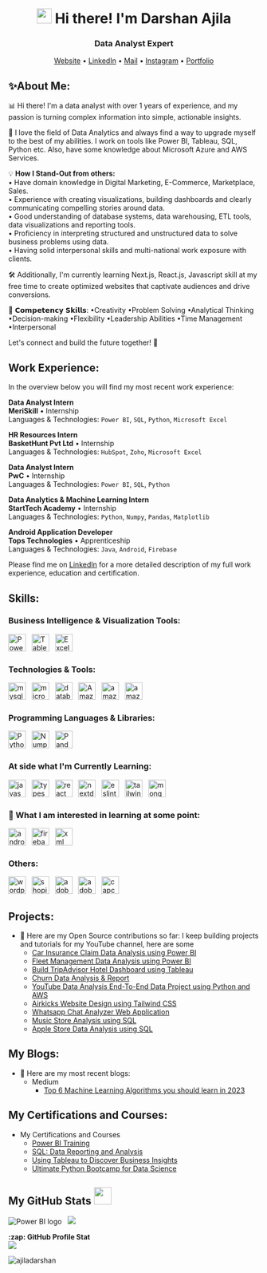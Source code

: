 <!-- Heading -->
<h1 align="center"><img src = "https://raw.githubusercontent.com/MartinHeinz/MartinHeinz/master/wave.gif" width = 30px> Hi there! I'm Darshan Ajila</h1>  
<h3 align="center"> Data Analyst Expert</h3>  
<p align="center">
  <a href="https://darshanajila.vercel.app/">Website</a> •
  <a href="https://www.linkedin.com/in/darshanajila/">LinkedIn</a> •
  <a href="mailto:ajiladarshan@gmail.com">Mail</a> •
  <a href="https://www.instagram.com/darshanajila.in/">Instagram</a> •
  <a href="https://www.datascienceportfol.io/darshanajila">Portfolio</a>
</p>

<!-- About Me -->
## ✨About Me:
📊 Hi there! I'm a data analyst with over 1 years of experience, and my passion is turning complex information into simple, actionable insights.

🚀 I love the field of Data Analytics and always find a way to upgrade myself to the best of my abilities. I work on tools like Power BI, Tableau, SQL, Python etc. Also, have some knowledge about Microsoft Azure and AWS Services.

💡 **How I Stand-Out from others:**\
• Have domain knowledge in Digital Marketing, E-Commerce, Marketplace, Sales.\
• Experience with creating visualizations, building dashboards and clearly communicating compelling stories around data.\
• Good understanding of database systems, data warehousing, ETL tools, data visualizations and reporting tools.\
• Proficiency in interpreting structured and unstructured data to solve business problems using data.\
• Having solid interpersonal skills and multi-national work exposure with clients.

🛠️ Additionally, I'm currently learning Next.js, React.js, Javascript skill at my free time to create optimized websites that captivate audiences and drive conversions.

🧠 𝗖𝗼𝗺𝗽𝗲𝘁𝗲𝗻𝗰𝘆 𝗦𝗸𝗶𝗹𝗹𝘀: •Creativity •Problem Solving •Analytical Thinking •Decision-making •Flexibility •Leadership Abilities •Time Management •Interpersonal

Let's connect and build the future together! 🌟


<!-- Work Experience -->
## Work Experience:
In the overview below you will find my most recent work experience:

<!--[<img align="left" height="94px" width="94px" alt="CJIB" src="https://github.com/roaldnefs/roaldnefs/blob/main/images/cjib.jpeg?raw=true"/>](https://www.cjib.nl/) -->

**Data Analyst Intern** \
**MeriSkill** • Internship \
Languages & Technologies: `Power BI`, `SQL`, `Python`, `Microsoft Excel`


<!--[<img align="left" height="94px" width="94px" alt="Warpnet" src="https://github.com/roaldnefs/roaldnefs/blob/main/images/warpnet.png?raw=true"/>](https://warpnet.nl/) -->

**HR Resources Intern** \
**BasketHunt Pvt Ltd** • Internship \
Languages & Technologies: `HubSpot`, `Zoho`, `Microsoft Excel`

**Data Analyst Intern** \
**PwC** • Internship \
Languages & Technologies: `Power BI`, `SQL`, `Python`

<!-- [<img align="left" height="94px" width="94px" alt="KPN" src="https://github.com/roaldnefs/roaldnefs/blob/main/images/kpn.jpeg?raw=true"/>](https://www.kpn.com/) -->

**Data Analytics & Machine Learning Intern** \
**StartTech Academy** • Internship \
Languages & Technologies: `Python`, `Numpy`, `Pandas`, `Matplotlib`

<!-- [<img align="left" height="94px" width="94px" alt="Dienst Uitvoering Onderwijs (DUO)" src="https://github.com/roaldnefs/roaldnefs/blob/main/images/duo.jpeg?raw=true"/>](https://duo.nl/) -->

**Android Application Developer** \
**Tops Technologies** • Apprenticeship \
Languages & Technologies: `Java`, `Android`, `Firebase`
<br/>

Please find me on [LinkedIn](https://www.linkedin.com/in/darshanajila/) for a more detailed description of my full work experience, education and certification.


## Skills:

<h3 align="left"> Business Intelligence & Visualization Tools:</h3> 
<p align="left">
  <img src="https://img.shields.io/badge/powerbi-black?style=for-the-badge&logo=Power%20BI&labelColor=black" alt="Power BI logo" title="Power Bi" height="35" />
  &nbsp;
  <img src="https://img.shields.io/badge/tableau-black?style=for-the-badge&logo=Tableau&labelColor=black" alt="Tableau logo" title="Tableau" height="35" />
  &nbsp;
  <img src="https://img.shields.io/badge/microsoftexcel-black?style=for-the-badge&logo=microsoftexcel&labelColor=black" alt="Excel logo" title="Excel" height="35" />
</p>

<h3 align="left"> Technologies & Tools:</h3> 
<p align="left">
  <img src="https://img.shields.io/badge/mysql-black?style=for-the-badge&logo=mysql&labelColor=black" alt="mysql logo" title="mysql" height="35" />
  &nbsp;
  <img src="https://img.shields.io/badge/microsoftazure-black?style=for-the-badge&logo=microsoftazure&labelColor=black" alt="microsoftazure logo" title="microsoftazure" height="35" />
  &nbsp;
  <img src="https://img.shields.io/badge/databricks-black?style=for-the-badge&logo=databricks&labelColor=black" alt="databricks logo" title="databricks" height="35" />
  &nbsp;
  <img src="https://img.shields.io/badge/amazonaws-black?style=for-the-badge&logo=amazonaws&labelColor=black" alt="Amazon AWS logo" title="Amazon AWS" height="35" />
  &nbsp;
  <img src="https://img.shields.io/badge/amazons3-black?style=for-the-badge&logo=amazons3&labelColor=black" alt="amazons3 logo" title="amazons3" height="35" />
  &nbsp;
  <img src="https://img.shields.io/badge/amazonredshift-black?style=for-the-badge&logo=amazonredshift&labelColor=black" alt="amazonredshift logo" title="amazonredshift" height="35" />
</p>

<h3 align="left"> Programming Languages & Libraries:</h3> 
<p align="left">
  <img src="https://img.shields.io/badge/python-black?style=for-the-badge&logo=python&labelColor=black" alt="Python logo" title="Python" height="35" />
  &nbsp;
  <img src="https://img.shields.io/badge/numpy-black?style=for-the-badge&logo=numpy&labelColor=black" alt="Numpy logo" title="Numpy" height="35" />
  &nbsp;
  <img src="https://img.shields.io/badge/pandas-black?style=for-the-badge&logo=pandas&labelColor=black" alt="Pandas logo" title="Pandas" height="35" />
</p>

<h3 align="left"> At side what I'm Currently Learning:</h3> 
<p align="left">
  <img src="https://img.shields.io/badge/javascript-black?style=for-the-badge&logo=javascript&labelColor=black" alt="javascript logo" title="javascript" height="35" />
  &nbsp;
  <img src="https://img.shields.io/badge/typescript-black?style=for-the-badge&logo=typescript&labelColor=black" alt="typescript logo" title="typescript" height="35" />
  &nbsp;
  <img src="https://img.shields.io/badge/react-black?style=for-the-badge&logo=react&labelColor=black" alt="react logo" title="react" height="35" />
  &nbsp;
  <img src="https://img.shields.io/badge/nextdotjs-black?style=for-the-badge&logo=nextdotjs&labelColor=black" alt="nextdotjs logo" title="nextdotjs" height="35" />
  &nbsp;
  <img src="https://img.shields.io/badge/eslint-black?style=for-the-badge&logo=eslint&labelColor=black" alt="eslint logo" title="eslint" height="35" />
  &nbsp;
  <img src="https://img.shields.io/badge/tailwindcss-black?style=for-the-badge&logo=tailwindcss&labelColor=black" alt="tailwindcss logo" title="tailwindcss" height="35" />
  &nbsp;
  <img src="https://img.shields.io/badge/mongodb-black?style=for-the-badge&logo=mongodb&labelColor=black" alt="mongodb logo" title="mongodb" height="35" />
  &nbsp;

</p>

<h3 align="left"> 👾  What I am interested in learning at some point:</h3> 
<p align="left">
  <img src="https://img.shields.io/badge/android-black?style=for-the-badge&logo=android&labelColor=black" alt="android logo" title="android" height="35" />
  &nbsp;
  <img src="https://img.shields.io/badge/firebase-black?style=for-the-badge&logo=firebase&labelColor=black" alt="firebase logo" title="firebase" height="35" />
  &nbsp;
  <img src="https://img.shields.io/badge/xml-black?style=for-the-badge&logo=xml&labelColor=black" alt="xml logo" title="xml" height="35" />
</p>

<h3 align="left"> Others:</h3> 
<p align="left">
  <img src="https://img.shields.io/badge/wordpress-black?style=for-the-badge&logo=wordpress&labelColor=black" alt="wordpress logo" title="wordpress" height="35" />
  &nbsp;
  <img src="https://img.shields.io/badge/shopify-black?style=for-the-badge&logo=shopify&labelColor=black" alt="shopify logo" title="shopify" height="35" />
  &nbsp;
  <img src="https://img.shields.io/badge/adobepremierepro-black?style=for-the-badge&logo=adobepremierepro&labelColor=black" alt="adobepremierepro logo" title="adobepremierepro" height="35" />
  &nbsp;
  <img src="https://img.shields.io/badge/adobeaftereffects-black?style=for-the-badge&logo=adobeaftereffects&labelColor=black" alt="adobeaftereffects logo" title="adobeaftereffects" height="35" />
  &nbsp;
  <img src="https://img.shields.io/badge/capcut-black?style=for-the-badge&logo=capcut&labelColor=black" alt="capcut logo" title="capcut" height="35" />
  &nbsp;
</p>

## Projects:

- 🤘 Here are my Open Source contributions so far: I keep building projects and tutorials for my YouTube channel, here are some
  - [Car Insurance Claim Data Analysis using Power BI]()
  - [Fleet Management Data Analysis using Power BI](https://github.com/AjilaDarshan/Fleet_Management_Dashboard)
  - [Build TripAdvisor Hotel Dashboard using Tableau]()
  - [Churn Data Analysis & Report]()
  - [YouTube Data Analysis End-To-End Data Project using Python and AWS]()
  - [Airkicks Website Design using Tailwind CSS](https://github.com/darshilparmar/stock-market-kafka-data-engineering-project)
  - [Whatsapp Chat Analyzer Web Application](https://github.com/AjilaDarshan/whatsappchat-analyzer)
  - [Music Store Analysis using SQL](https://github.com/AjilaDarshan/Music_Store_Data_Analysis)
  - [Apple Store Data Analysis using SQL](https://github.com/AjilaDarshan/AppleStore_DataAnalysis)


## My Blogs:
- 📝 Here are my most recent blogs:
   - Medium
     - [Top 6 Machine Learning Algorithms you should learn in 2023]()
       
## My Certifications and Courses:
- My Certifications and Courses
  - [Power BI Training]()
  - [SQL: Data Reporting and Analysis]()
  - [Using Tableau to Discover Business Insights]()
  - [Ultimate Python Bootcamp for Data Science]()

##  My GitHub Stats <img src = "https://i.pinimg.com/originals/65/c4/f4/65c4f452571be1261e9c623f7da488ac.gif" width = 35px> 
<p align="left">
  <img src="https://github-readme-streak-stats.herokuapp.com/?user=AjilaDarshan" alt="Power BI logo"/>
  &nbsp;
  <img src="https://github-readme-stats.vercel.app/api/top-langs?username=AjilaDarshan&langs_count=10&show_icons=true&locale=en&layout=compact&theme=light" />
  &nbsp;
</p>
<summary><b>:zap: GitHub Profile Stat</b></summary>
<img src="https://github-readme-stats.anuraghazra1.vercel.app/api?username=AjilaDarshan&show_icons=true" />


<p align="left"> <img src="https://komarev.com/ghpvc/?username=AjilaDarshan&label=Profile%20views&color=0e75b6&style=flat" alt="ajiladarshan" />
</p>
<!--
**AjilaDarshan/AjilaDarshan** is a ✨ _special_ ✨ repository because its `README.md` (this file) appears on your GitHub profile.

Here are some ideas to get you started:

- 🔭 I’m currently working on ...
- 🌱 I’m currently learning ...
- 👯 I’m looking to collaborate on ...
- 🤔 I’m looking for help with ...
- 💬 Ask me about ...
- 📫 How to reach me: ...
- 😄 Pronouns: ...
- ⚡ Fun fact: ...
-->
